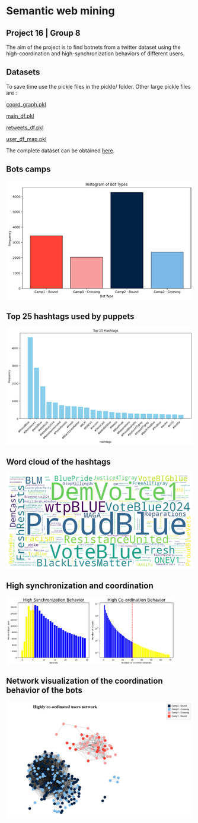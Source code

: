 # Semantic web mining
## Project 16 | Group 8

The aim of the project is to find botnets from a twitter dataset using the high-coordination and high-synchronization behaviors of different users.

## Datasets
To save time use the pickle files in the pickle/ folder.
Other large pickle files are :

[coord_graph.pkl](https://drive.google.com/file/d/1rp3L3RY6ieBvR3b-YNve0qOGUyvCEXVp/view?usp=sharing)

[main_df.pkl](https://drive.google.com/file/d/1n-SWmIlzTVkvurzwvvCxTySXDFToMVy4/view?usp=drive_link)

[retweets_df.pkl](https://drive.google.com/file/d/13mAnuK3zYeejb3iaTOjFzu852IOa9nPY/view?usp=drive_link)

[user_df_map.pkl](https://drive.google.com/file/d/1PqCJ8zSTez_EWEzr0GA7OuT4T0KaZ_AI/view?usp=sharing)


The complete dataset can be obtained [here](https://drive.google.com/drive/folders/1NbamglfcP7gL4OTh5F-Ui4RCk0doYKxj?usp=drive_link).

## Bots camps
![Example Image](/images/bot-camps.png)

## Top 25 hashtags used by puppets
![Example Image](/images/top25-hashtags.png)

## Word cloud of the hashtags
![Example Image](/images/word-cloud.png)


## High synchronization and coordination

<div style="display: flex; flex-direction: row;">
    <img src="./images/high-synchronization.png" alt="High Synchronization" style="width: 45%;">
    <img src="./images/high-coordination.png" alt="High Coordination" style="width: 45%;">
</div>

## Network visualization of the coordination behavior of the bots

![Example Image](/images/network.jpeg)